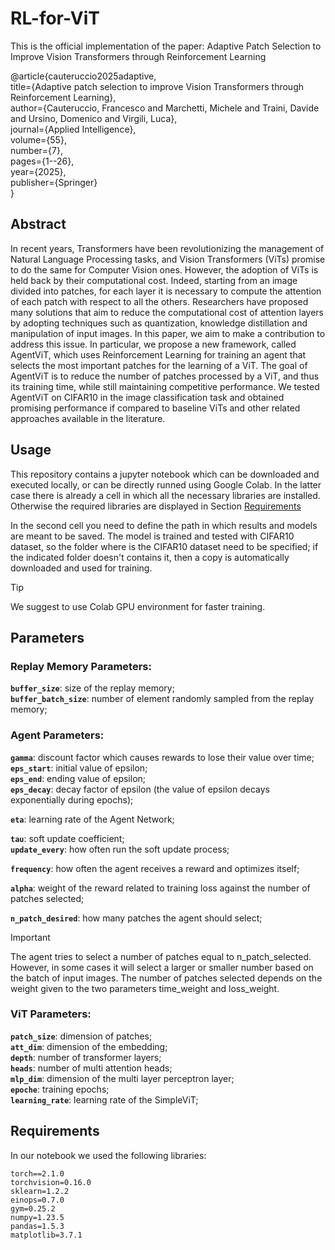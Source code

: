 # RL-for-ViT



This is the official implementation of the paper: Adaptive Patch Selection to Improve Vision Transformers through Reinforcement Learning


@article{cauteruccio2025adaptive,  
  title={Adaptive patch selection to improve Vision Transformers through Reinforcement Learning},  
  author={Cauteruccio, Francesco and Marchetti, Michele and Traini, Davide and Ursino, Domenico and Virgili, Luca},  
  journal={Applied Intelligence},  
  volume={55},  
  number={7},  
  pages={1--26},  
  year={2025},  
  publisher={Springer}  
} 


## Abstract
In recent years, Transformers have been revolutionizing the management of Natural Language Processing tasks, and Vision Transformers (ViTs) promise to do the same for Computer Vision ones. However, the adoption of ViTs is held back by their computational cost. Indeed, starting from an image divided into patches, for each layer it is necessary to compute the attention of each patch with respect to all the others. Researchers have proposed many solutions that aim to reduce the computational cost of attention layers by adopting techniques such as quantization, knowledge distillation and manipulation of input images. In this paper, we aim to make a contribution to address this issue. In particular, we propose a new framework, called AgentViT, which uses Reinforcement Learning for training an agent that selects the most important patches for the learning of a ViT. The goal of AgentViT is to reduce the number of patches processed by a ViT, and thus its training time, while still maintaining competitive performance. We tested AgentViT on CIFAR10 in the image classification task and obtained promising performance if compared to baseline ViTs and other related approaches available in the literature.

## Usage

This repository contains a jupyter notebook which can be downloaded and executed locally, or can be directly runned using Google Colab. In the latter case there is already a cell in which all the necessary libraries are installed. Otherwise the required libraries are displayed in Section [Requirements](#requirements)

In the second cell you need to define the path in which results and models are meant to be saved. The model is trained and tested with CIFAR10 dataset, so the folder where is the CIFAR10 dataset need to be specified; if the indicated folder doesn't contains it, then a copy is automatically downloaded and used for training. 

> [!TIP]
> We suggest to use Colab GPU environment for faster training.

## Parameters 


### Replay Memory Parameters:
**`buffer_size`**: size of the replay memory;  
**`buffer_batch_size`**: number of element randomly sampled from the replay memory;


### Agent Parameters:
**`gamma`**: discount factor which causes rewards to lose their value over time;  
**`eps_start`**: initial value of epsilon;  
**`eps_end`**: ending value of epsilon;  
**`eps_decay`**: decay factor of epsilon (the value of epsilon decays exponentially during epochs);  

**`eta`**: learning rate of the Agent Network;  

**`tau`**: soft update coefficient;  
**`update_every`**: how often run the soft update process;  

**`frequency`**: how often the agent receives a reward and optimizes itself;  

**`alpha`**: weight of the reward related to training loss against the number of patches selected;   

**`n_patch_desired`**: how many patches the agent should select;  

> [!IMPORTANT]
> The agent tries to select a number of patches equal to n_patch_selected. However, in some cases it will select a larger or smaller number based on the batch of input images. The number of patches selected depends on the weight given to the two parameters time_weight and loss_weight.

### ViT Parameters:
**`patch_size`**: dimension of patches;  
**`att_dim`**: dimension of the embedding;  
**`depth`**: number of transformer layers;  
**`heads`**: number of multi attention heads;  
**`mlp_dim`**: dimension of the multi layer perceptron layer;  
**`epoche`**: training epochs;  
**`learning_rate`**: learning rate of the SimpleViT;  


## Requirements <a name="requirements"></a>

In our notebook we used the following libraries:
```
torch==2.1.0  
torchvision=0.16.0  
sklearn=1.2.2  
einops=0.7.0  
gym=0.25.2  
numpy=1.23.5  
pandas=1.5.3  
matplotlib=3.7.1  
```
